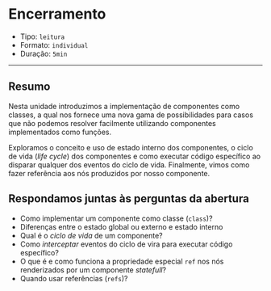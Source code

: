 # Encerramento

* Tipo: `leitura`
* Formato: `individual`
* Duração: `5min`

***

## Resumo

Nesta unidade introduzimos a implementação de componentes como classes, a qual nos fornece uma nova gama de possibilidades para casos que não podemos resolver facilmente utilizando componentes implementados como funções.

Exploramos o conceito e uso de estado interno dos componentes, o ciclo de vida (_life cycle_) dos componentes e como executar código específico ao disparar qualquer dos eventos do ciclo de vida. Finalmente, vimos como fazer referência aos nós produzidos por nosso componente.

## Respondamos juntas às perguntas da abertura

* Como implementar um componente como classe (`class`)?
* Diferenças entre o estado global ou externo e estado interno
* Qual é o _ciclo de vida_ de um componente?
* Como _interceptar_ eventos do ciclo de vira para executar código específico?
* O que é e como funciona a propriedade especial `ref` nos nós renderizados por um componente _statefull_?
* Quando usar referências (`refs`)?
